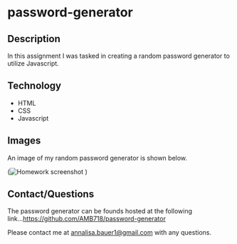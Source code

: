 # password-generator

## Description

In this assignment I was tasked in creating a random password generator to utilize Javascript.

## Technology

- HTML
- CSS
- Javascript

## Images

An image of my random password generator is shown below.

(![Homework screenshot](https://user-images.githubusercontent.com/87721575/131065348-9d579707-8ee7-4ceb-b6cf-0490806e036b.JPG)
)

## Contact/Questions

The password generator can be founds hosted at the following link...https://github.com/AMB718/password-generator

Please contact me at annalisa.bauer1@gmail.com with any questions. 
